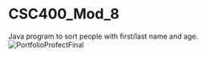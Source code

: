 # CSC400_Mod_8
Java program to sort people with first/last name and age.
![PortfolioProfectFinal](https://user-images.githubusercontent.com/89273210/152591223-ea41adc8-7fcb-408b-bc28-c568956f7bbf.png)
